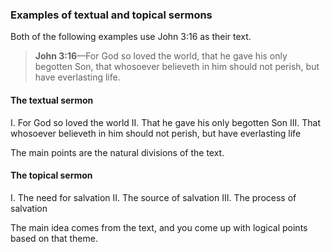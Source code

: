 ### Examples of textual and topical sermons

Both of the following examples use John 3:16 as their text.

> **John 3:16**—For God so loved the world, that he gave his only begotten Son, that whosoever believeth in him should not perish, but have everlasting life.

#### The textual sermon

I.  For God so loved the world
II.  That he gave his only begotten Son
III.  That whosoever believeth in him should not perish, but have everlasting life

The main points are the natural divisions of the text.

#### The topical sermon

I.  The need for salvation
II.  The source of salvation
III.  The process of salvation

The main idea comes from the text, and you come up with logical points based on that theme.

